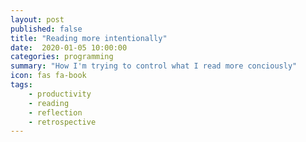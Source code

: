 ```yaml
---
layout: post
published: false
title: "Reading more intentionally"
date:  2020-01-05 10:00:00
categories: programming
summary: "How I'm trying to control what I read more conciously"
icon: fas fa-book
tags:
    - productivity
    - reading
    - reflection
    - retrospective
---
```

